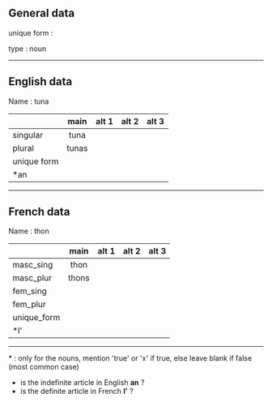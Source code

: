 ## General data

unique form :

type : noun

---

## English data

Name : tuna

|             | main  | alt 1 | alt 2 | alt 3 |
| :---------- | :---: | :---: | :---: | ----- |
| singular    | tuna  |       |       |       |
| plural      | tunas |       |       |       |
| unique form |       |       |       |       |
| \*an        |       |       |       |       |

---

## French data

Name : thon

|             | main  | alt 1 | alt 2 | alt 3 |
| :---------- | :---: | :---: | :---: | :---: |
| masc_sing   | thon  |       |       |       |
| masc_plur   | thons |       |       |       |
| fem_sing    |       |       |       |       |
| fem_plur    |       |       |       |       |
| unique_form |       |       |       |       |
| \*l'        |       |       |       |       |

---

\* : only for the nouns, mention 'true' or 'x' if true, else leave blank if false (most common case)

- is the indefinite article in English **an** ?
- is the definite article in French **l'** ?
